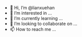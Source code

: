 - 👋 Hi, I’m @lianxuehan
- 👀 I’m interested in ...
- 🌱 I’m currently learning ...
- 💞️ I’m looking to collaborate on ...
- 📫 How to reach me ...

<!---
lianxuehan/lianxuehan is a ✨ special ✨ repository because its `README.md` (this file) appears on your GitHub profile.
You can click the Preview link to take a look at your changes.
--->
